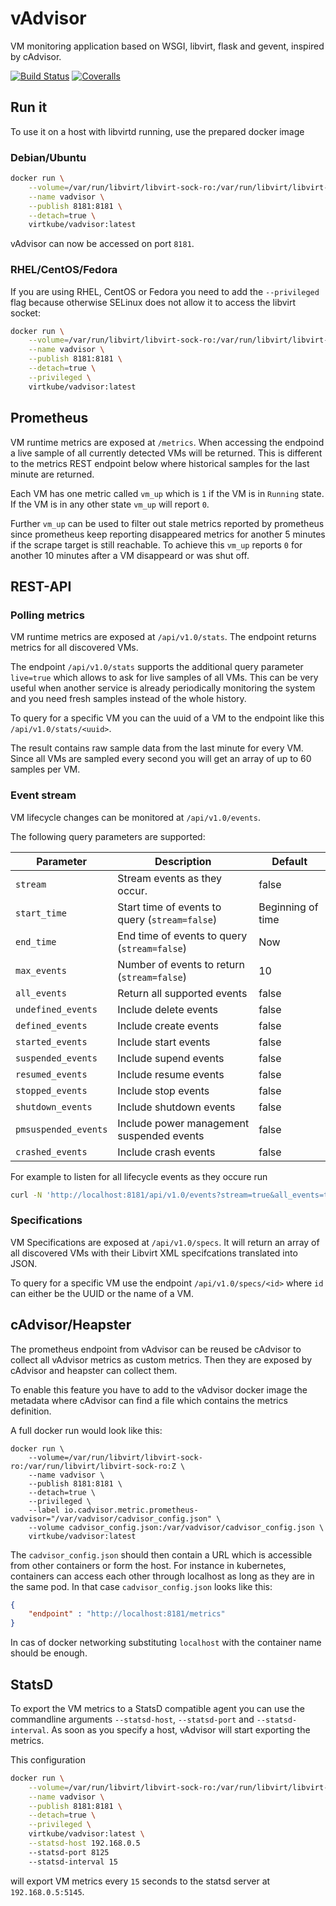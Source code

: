 # vAdvisor

VM monitoring application based on WSGI, libvirt, flask and gevent, inspired by cAdvisor. 

[![Build Status](https://travis-ci.org/kubevirt/vAdvisor.svg?branch=master)](https://travis-ci.org/kubevirt/vAdvisor)
[![Coveralls](https://img.shields.io/coveralls/kubevirt/vAdvisor.svg?maxAge=2592000)]()

## Run it

To use it on a host with libvirtd running, use the prepared docker image

### Debian/Ubuntu

```bash
docker run \
    --volume=/var/run/libvirt/libvirt-sock-ro:/var/run/libvirt/libvirt-sock-ro:Z \
    --name vadvisor \
    --publish 8181:8181 \
    --detach=true \
    virtkube/vadvisor:latest
```
vAdvisor can now be accessed on port `8181`.

### RHEL/CentOS/Fedora

If you are using RHEL, CentOS or Fedora you need to add the `--privileged` flag
because otherwise SELinux does not allow it to access the libvirt socket:

```bash
docker run \
    --volume=/var/run/libvirt/libvirt-sock-ro:/var/run/libvirt/libvirt-sock-ro:Z \
    --name vadvisor \
    --publish 8181:8181 \
    --detach=true \
    --privileged \
    virtkube/vadvisor:latest
```

## Prometheus

VM runtime metrics are exposed at `/metrics`. When accessing the endpoind a
live sample of all currently detected VMs will be returned. This is different
to the metrics REST endpoint below where historical samples for the last minute
are returned.

Each VM has one metric called `vm_up` which is `1` if the VM is in `Running` state.
If the VM is in any other state `vm_up` will report `0`.

Further `vm_up` can be used to filter out stale metrics reported by prometheus
since prometheus keep reporting disappeared metrics for another 5 minutes if
the scrape target is still reachable. To achieve this `vm_up` reports `0` for
another 10 minutes after a VM disappeard or was shut off. 

## REST-API

### Polling metrics

VM runtime metrics are exposed at `/api/v1.0/stats`. The endpoint returns metrics
for all discovered VMs.

The endpoint `/api/v1.0/stats` supports the additional query parameter
`live=true` which allows to ask for live samples of all VMs. This can be very
useful when another service is already periodically monitoring the system and
you need fresh samples instead of the whole history.

To query for a specific VM you can the uuid of a VM to the endpoint like this
`/api/v1.0/stats/<uuid>`.

The result contains raw sample data from the last minute for every VM. Since
all VMs are sampled every second you will get an array of up to 60 samples per
VM.

### Event stream

VM lifecycle changes can be monitored at `/api/v1.0/events`.

The following query parameters are supported:

| Parameter           | Description                                   | Default           |
|---------------------|-----------------------------------------------|-------------------|
|`stream`             |Stream events as they occur.                   | false             |
|`start_time`         |Start time of events to query (`stream=false`) | Beginning of time |
|`end_time`           |End time of events to query (`stream=false`)   | Now               |
|`max_events`         |Number of events to return (`stream=false`)    | 10                |
|`all_events`         |Return all supported events                    | false             |
|`undefined_events`   |Include delete events                          | false             |
|`defined_events`     |Include create events                          | false             |
|`started_events`     |Include start events                           | false             |
|`suspended_events`   |Include supend events                          | false             |
|`resumed_events`     |Include resume events                          | false             |
|`stopped_events`     |Include stop events                            | false             |
|`shutdown_events`    |Include shutdown events                        | false             |
|`pmsuspended_events` |Include power management suspended events      | false             |
|`crashed_events`     |Include crash events                           | false             |

For example to listen for all lifecycle events as they occure run

```bash
curl -N 'http://localhost:8181/api/v1.0/events?stream=true&all_events=true'
```

### Specifications

VM Specifications are exposed at `/api/v1.0/specs`. It will return an array of
all discovered VMs with their Libvirt XML specifcations translated into JSON.

To query for a specific VM use the endpoint `/api/v1.0/specs/<id>` where `id`
can either be the UUID or the name of a VM.

## cAdvisor/Heapster

The prometheus endpoint from vAdvisor can be reused be cAdvisor to collect all
vAdvisor metrics as custom metrics. Then they are exposed by cAdvisor and
heapster can collect them.

To enable this feature you have to add to the vAdvisor docker image the
metadata where cAdvisor can find a file which contains the metrics definition.

A full docker run would look like this:

```
docker run \
    --volume=/var/run/libvirt/libvirt-sock-ro:/var/run/libvirt/libvirt-sock-ro:Z \
    --name vadvisor \
    --publish 8181:8181 \
    --detach=true \
    --privileged \
    --label io.cadvisor.metric.prometheus-vadvisor="/var/vadvisor/cadvisor_config.json" \
    --volume cadvisor_config.json:/var/vadvisor/cadvisor_config.json \
    virtkube/vadvisor:latest
```
The `cadvisor_config.json` should then contain a URL which is accessible from
other containers or form the host. For instance in kubernetes, containers can
access each other through localhost as long as they are in the same pod. In
that case `cadvisor_config.json` looks like this:

```json
{
    "endpoint" : "http://localhost:8181/metrics"
}
```

In cas of docker networking substituting `localhost` with the container name
should be enough.

## StatsD

To export the VM metrics to a StatsD compatible agent you can use the
commandline arguments `--statsd-host`, `--statsd-port` and `--statsd-interval`.
As soon as you specify a host, vAdvisor will start exporting the metrics.

This configuration
```bash
docker run \
    --volume=/var/run/libvirt/libvirt-sock-ro:/var/run/libvirt/libvirt-sock-ro:Z \
    --name vadvisor \
    --publish 8181:8181 \
    --detach=true \
    --privileged \
    virtkube/vadvisor:latest \
    --statsd-host 192.168.0.5
    --statsd-port 8125
    --statsd-interval 15
```
will export VM metrics every `15` seconds to the statsd server at `192.168.0.5:5145`.


